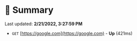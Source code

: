 # 📖 Summary
Last updated: **2/21/2022, 3:27:59 PM**

- `GET` [https://google.com](https://google.com) - **Up** (421ms)

